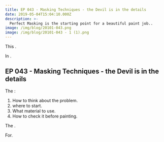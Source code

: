 ```yaml
---
title: EP 043 - Masking Techniques - the Devil is in the details
date: 2019-05-04T15:04:10.000Z
description: >-
  Perfect Masking is the starting point for a beautiful paint job..
image: /img/blog/20101-043.png
image: /img/blog/20101-043 - 1 (1).png
---
```


This .

In .

## EP 043 - Masking Techniques - the Devil is in the details

The :

1. How to think about the problem.
2. where to start.
3. What material to use.
4. How to check it before painting.

The .

For.
